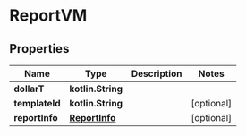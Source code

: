 
# ReportVM

## Properties
Name | Type | Description | Notes
------------ | ------------- | ------------- | -------------
**dollarT** | **kotlin.String** |  | 
**templateId** | **kotlin.String** |  |  [optional]
**reportInfo** | [**ReportInfo**](ReportInfo.md) |  |  [optional]



